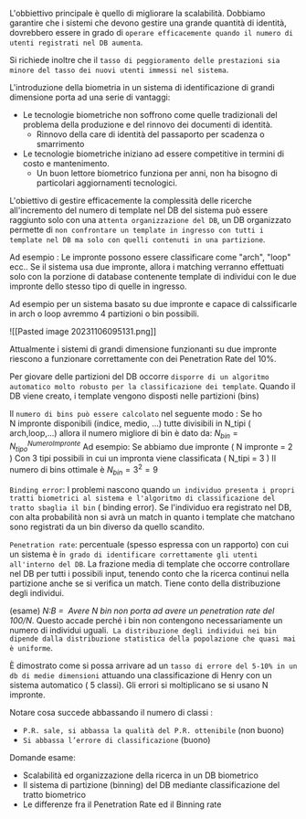 L'obbiettivo principale è quello di migliorare la scalabilità. Dobbiamo garantire che i sistemi che devono gestire una grande quantità di identità, dovrebbero essere in grado di `operare efficacemente quando il numero di utenti registrati nel DB aumenta`.

Si richiede inoltre che il `tasso di peggioramento delle prestazioni sia minore del tasso dei nuovi utenti immessi nel sistema`.

L'introduzione della biometria in un sistema di identificazione di grandi dimensione porta ad una serie di vantaggi:
- Le tecnologie biometriche non soffrono come quelle tradizionali del problema della produzione e del rinnovo dei documenti di identità.
	- Rinnovo della care di identità del passaporto per scadenza o smarrimento
- Le tecnologie biometriche iniziano ad essere competitive in termini di costo e mantenimento.
	- Un buon lettore biometrico funziona per anni, non ha bisogno di particolari aggiornamenti tecnologici.

L'obiettivo di gestire efficacemente la complessità delle ricerche all'incremento del numero di template nel DB del sistema può essere raggiunto solo con una a`ttenta organizzazione del DB`, un DB organizzato permette di `non confrontare un template in ingresso con tutti i template nel DB ma solo con quelli contenuti in una partizione`.

Ad esempio :
Le impronte possono essere classificare come "arch", "loop" ecc.. Se il sistema usa due impronte, allora i matching verranno effettuati solo con la porzione di database contenente template di individui con le due impronte dello stesso tipo di quelle in ingresso.

Ad esempio per un sistema basato su due impronte e capace di calssificarle in arch o loop avremmo 4 partizioni o bin possibili. 

![[Pasted image 20231106095131.png]]

Attualmente i sistemi di grandi dimensione funzionanti su due impronte riescono a funzionare correttamente con dei Penetration Rate del 10%.

Per giovare delle partizioni del DB occorre `disporre di un algoritmo automatico molto robusto per la classificazione dei template`. Quando il DB viene creato, i template vengono disposti nelle partizioni (bins)

Il `numero di bins può essere calcolato` nel seguente modo :
Se ho N impronte disponibili (indice, medio, …) tutte divisibili in N_tipi ( arch,loop,…) allora il numero migliore di bin è dato da: $N_{bin} = N_{tipo}^{NumeroImpronte}$
Ad esempio:
Se abbiamo due impronte ( N impronte = 2 )
Con 3 tipi possibili in cui un impronta viene classificata ( N_tipi = 3 )
Il numero di bins ottimale è $N_{bin} = 3^2 = 9$

`Binding error`:
I problemi nascono quando `un individuo presenta i propri tratti biometrici al sistema e l'algoritmo di classificazione del tratto sbaglia il bin` ( binding error).
Se l'individuo era registrato nel DB, con alta probabilità non si avrà un match in quanto i template che matchano sono registrati da un bin diverso da quello scandito.

`Penetration rate`: percentuale (spesso espressa con un rapporto) con cui un sistema è i`n grado di identificare correttamente gli utenti all'interno del DB`.
La frazione media di template che occorre controllare nel DB per tutti i possibili input, tenendo conto che la ricerca continui nella partizione anche se si verifica un match.
Tiene conto della distribuzione degli individui.

(esame) _N:B =  Avere N bin non porta ad avere un penetration rate del 100/N_. Questo accade perché i bin non contengono necessariamente un numero di individui uguali.  `La distribuzione degli individui nei bin dipende dalla distribuzione statistica della popolazione che quasi mai è uniforme`.

È dimostrato come si possa arrivare ad un `tasso di errore del 5-10% in un db di medie dimensioni` attuando una classificazione di Henry con un sistema automatico ( 5 classi). Gli errori si moltiplicano se si usano N impronte.

Notare cosa succede abbassando il numero di classi :
- `P.R. sale, si abbassa la qualità del P.R. ottenibile` (non buono)
- `Si abbassa l’errore di classificazione` (buono)

Domande esame:
- Scalabilità ed organizzazione della ricerca in un DB biometrico
- Il sistema di partizione (binning) del DB mediante classificazione del tratto biometrico
- Le differenze fra il Penetration Rate ed il Binning rate